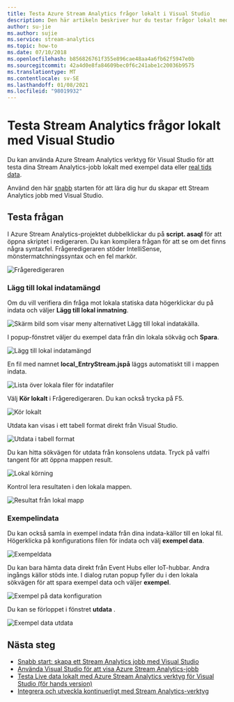 ```yaml
---
title: Testa Azure Stream Analytics frågor lokalt i Visual Studio
description: Den här artikeln beskriver hur du testar frågor lokalt med Azure Stream Analytics verktyg för Visual Studio.
author: su-jie
ms.author: sujie
ms.service: stream-analytics
ms.topic: how-to
ms.date: 07/10/2018
ms.openlocfilehash: b856826761f355e896cae48aa4a6fb62f5947e0b
ms.sourcegitcommit: 42a4d0e8fa84609bec0f6c241abe1c20036b9575
ms.translationtype: MT
ms.contentlocale: sv-SE
ms.lasthandoff: 01/08/2021
ms.locfileid: "98019932"
---
```

# <a name="test-stream-analytics-queries-locally-with-visual-studio"></a>Testa Stream Analytics frågor lokalt med Visual Studio

Du kan använda Azure Stream Analytics verktyg för Visual Studio för att testa dina Stream Analytics-jobb lokalt med exempel data eller [real tids data](stream-analytics-live-data-local-testing.md). 

Använd den här [snabb](stream-analytics-quick-create-vs.md) starten för att lära dig hur du skapar ett Stream Analytics jobb med Visual Studio.

## <a name="test-your-query"></a>Testa frågan

I Azure Stream Analytics-projektet dubbelklickar du på **script. asaql** för att öppna skriptet i redigeraren. Du kan kompilera frågan för att se om det finns några syntaxfel. Frågeredigeraren stöder IntelliSense, mönstermatchningssyntax och en fel markör.

![Frågeredigeraren](./media/stream-analytics-vs-tools-local-run/stream-analytics-tools-for-vs-query-01.png)
 
### <a name="add-local-input"></a>Lägg till lokal indatamängd

Om du vill verifiera din fråga mot lokala statiska data högerklickar du på indata och väljer **Lägg till lokal inmatning**.
   
![Skärm bild som visar meny alternativet Lägg till lokal indatakälla.](./media/stream-analytics-vs-tools-local-run/stream-analytics-tools-for-vs-add-local-input-01.png)
   
I popup-fönstret väljer du exempel data från din lokala sökväg och **Spara**.
   
![Lägg till lokal indatamängd](./media/stream-analytics-vs-tools-local-run/stream-analytics-tools-for-vs-add-local-input-02.png)
   
En fil med namnet **local_EntryStream.jspå** läggs automatiskt till i mappen indata.
   
![Lista över lokala filer för indatafiler](./media/stream-analytics-vs-tools-local-run/stream-analytics-tools-for-vs-add-local-input-03.png)
   
Välj **Kör lokalt** i Frågeredigeraren. Du kan också trycka på F5.
   
![Kör lokalt](./media/stream-analytics-vs-tools-local-run/stream-analytics-tools-for-vs-local-run-01.png)
   
Utdata kan visas i ett tabell format direkt från Visual Studio.

![Utdata i tabell format](./media/stream-analytics-vs-tools-local-run/stream-analytics-for-vs-local-result.png)

Du kan hitta sökvägen för utdata från konsolens utdata. Tryck på valfri tangent för att öppna mappen result.
   
![Lokal körning](./media/stream-analytics-vs-tools-local-run/stream-analytics-tools-for-vs-local-run-02.png)
   
Kontrol lera resultaten i den lokala mappen.
   
![Resultat från lokal mapp](./media/stream-analytics-vs-tools-local-run/stream-analytics-tools-for-vs-local-run-03.png)
   

### <a name="sample-input"></a>Exempelindata
Du kan också samla in exempel indata från dina indata-källor till en lokal fil. Högerklicka på konfigurations filen för indata och välj **exempel data**. 

![Exempeldata](./media/stream-analytics-vs-tools-local-run/stream-analytics-tools-for-vs-sample-data-01.png)

Du kan bara hämta data direkt från Event Hubs eller IoT-hubbar. Andra ingångs källor stöds inte. I dialog rutan popup fyller du i den lokala sökvägen för att spara exempel data och väljer **exempel**.

![Exempel på data konfiguration](./media/stream-analytics-vs-tools-local-run/stream-analytics-tools-for-vs-sample-data-02.png)
 
Du kan se förloppet i fönstret **utdata** . 

![Exempel data utdata](./media/stream-analytics-vs-tools-local-run/stream-analytics-tools-for-vs-sample-data-03.png)

## <a name="next-steps"></a>Nästa steg

* [Snabb start: skapa ett Stream Analytics jobb med Visual Studio](stream-analytics-quick-create-vs.md)
* [Använda Visual Studio för att visa Azure Stream Analytics-jobb](stream-analytics-vs-tools.md)
* [Testa Live data lokalt med Azure Stream Analytics verktyg för Visual Studio (för hands version)](stream-analytics-live-data-local-testing.md)
* [Integrera och utveckla kontinuerligt med Stream Analytics-verktyg](stream-analytics-tools-for-visual-studio-cicd.md)
